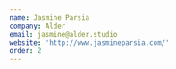 ```yaml
---
name: Jasmine Parsia
company: Alder
email: jasmine@alder.studio
website: 'http://www.jasmineparsia.com/'
order: 2
---
```


